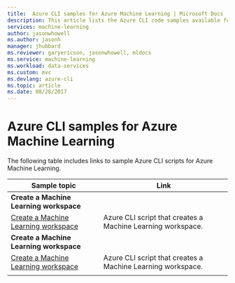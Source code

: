 ```yaml
---
title:  Azure CLI samples for Azure Machine Learning | Microsoft Docs
description: This article lists the Azure CLI code samples available for interacting with Azure Machine Learning.
services: machine-learning
author: jasonwhowell
ms.author: jasonh
manager: jhubbard
ms.reviewer: garyericson, jasonwhowell, mldocs
ms.service: machine-learning
ms.workload: data-services
ms.custom: mvc
ms.devlang: azure-cli
ms.topic: article
ms.date: 08/28/2017
---
```


# Azure CLI samples for Azure Machine Learning
The following table includes links to sample Azure CLI scripts for Azure Machine Learning.

| Sample topic | Link |
|---|---|
|**Create a Machine Learning workspace**||
| [Create a Machine Learning workspace](./sample-scripts-azure-cli.md) | Azure CLI script that creates a Machine Learning workspace. |
|**Create a Machine Learning workspace**||
| [Create a Machine Learning workspace](./sample-scripts-azure-cli.md) | Azure CLI script that creates a Machine Learning workspace. |
|||
